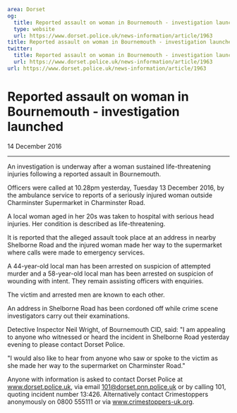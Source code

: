 ```yaml
area: Dorset
og:
  title: Reported assault on woman in Bournemouth - investigation launched
  type: website
  url: https://www.dorset.police.uk/news-information/article/1963
title: Reported assault on woman in Bournemouth - investigation launched |
twitter:
  title: Reported assault on woman in Bournemouth - investigation launched
  url: https://www.dorset.police.uk/news-information/article/1963
url: https://www.dorset.police.uk/news-information/article/1963
```

# Reported assault on woman in Bournemouth - investigation launched

14 December 2016

* * *

An investigation is underway after a woman sustained life-threatening injuries following a reported assault in Bournemouth.

Officers were called at 10.28pm yesterday, Tuesday 13 December 2016, by the ambulance service to reports of a seriously injured woman outside Charminster Supermarket in Charminster Road.

A local woman aged in her 20s was taken to hospital with serious head injuries. Her condition is described as life-threatening.

It is reported that the alleged assault took place at an address in nearby Shelborne Road and the injured woman made her way to the supermarket where calls were made to emergency services.

A 44-year-old local man has been arrested on suspicion of attempted murder and a 58-year-old local man has been arrested on suspicion of wounding with intent. They remain assisting officers with enquiries.

The victim and arrested men are known to each other.

An address in Shelborne Road has been cordoned off while crime scene investigators carry out their examinations.

Detective Inspector Neil Wright, of Bournemouth CID, said: "I am appealing to anyone who witnessed or heard the incident in Shelborne Road yesterday evening to please contact Dorset Police.

"I would also like to hear from anyone who saw or spoke to the victim as she made her way to the supermarket on Charminster Road."

Anyone with information is asked to contact Dorset Police at www.dorset.police.uk, via email 101@dorset.pnn.police.uk or by calling 101, quoting incident number 13:426. Alternatively contact Crimestoppers anonymously on 0800 555111 or via www.crimestoppers-uk.org.
